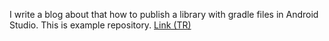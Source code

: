 I write a blog about that how to publish a library with gradle files in Android Studio. This is example repository.
[Link (TR)](http://www.kemalbakacak.com/2016/10/16/android-studio-ile-kutuphane-olusturma-ve-yayinlama/)
